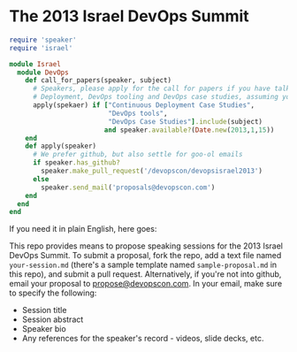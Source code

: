 The 2013 Israel DevOps Summit 
=============================

```ruby
require 'speaker'
require 'israel'

module Israel
  module DevOps
    def call_for_papers(speaker, subject)
      # Speakers, please apply for the call for papers if you have talks on the subjects of Continuous 
      # Deployment, DevOps tooling and DevOps case studies, assuming you are available on Jan 15.
      apply(spekaer) if ["Continuous Deployment Case Studies", 
                         "DevOps tools", 
                         "DevOps Case Studies"].include(subject) 
                        and speaker.available?(Date.new(2013,1,15))
    end
    def apply(speaker)
      # We prefer github, but also settle for goo-ol emails
      if speaker.has_github?
        speaker.make_pull_request('/devopscon/devopsisrael2013')
      else
        speaker.send_mail('proposals@devopscon.com')
    end
  end
end
```

If you need it in plain English, here goes:

This repo provides means to propose speaking sessions for the 2013 Israel DevOps Summit. To submit a proposal, fork the repo, add a text file named `your-session.md` (there's a sample template named `sample-proposal.md` in this repo), and submit a pull request. Alternatively, if you're not into github, email your proposal to propose@devopscon.com. In your email, make sure to specify the following:

- Session title
- Session abstract
- Speaker bio
- Any references for the speaker's record - videos, slide decks, etc.